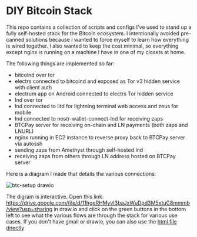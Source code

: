 # DIY Bitcoin Stack

This repo contains a collection of scripts and configs I've used to stand up a fully self-hosted stack for the Bitcoin ecosystem.
I intentionally avoided pre-canned solutions because I wanted to force myself to learn how everything is wired together.
I also wanted to keep the cost minimal, so everything except nginx is running on a machine I have in one of my closets at home.

The following things are implemented so far:
* bitcoind over tor
* electrs connected to bitcoind and exposed as Tor v3 hidden service with client auth
* electrum app on Android connected to electrs Tor hidden service
* lnd over tor
* lnd connected to litd for lightning terminal web access and zeus for mobile 
* lnd connected to nostr-wallet-connect-lnd for receiving zaps
* BTCPay server for receiving on-chain and LN payments (both zaps and LNURL)
* nginx running in EC2 instance to reverse proxy back to BTCPay server via autossh
* sending zaps from Amethyst through self-hosted lnd
* receiving zaps from others through LN address hosted on BTCPay server

Here is a diagram I made that details the various connections:

![btc-setup drawio](https://github.com/user-attachments/assets/b6e6457b-0c1a-43a2-a56f-1fe6f1bbbe6b)

The digram is interactive. Open this link: https://drive.google.com/file/d/11hgeRHMyvI3baJxWuDpd3M5xtuC8mmmb/view?usp=sharing
in draw.io and click on the green buttons in the bottom left to see what the various flows are through the stack for various 
use cases. If you don't have gmail or drawio, you can also use the [html file directly](https://github.com/cjams/diy-bitcoin-stack/blob/main/btc-setup.drawio.html)

